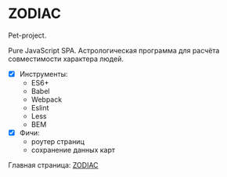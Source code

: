 # ZODIAC
Pet-project.

Pure JavaScript SPA.
Астрологическая программа для расчёта совместимости характера людей.


- [x] Инструменты:
  - ES6+
  - Babel
  - Webpack
  - Eslint
  - Less
  - BEM
- [x] Фичи:
  - роутер страниц
  - сохранение данных карт

Главная страница: [ZODIAC](https://vaivankov.github.io/js-zodiac/)
